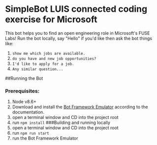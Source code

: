 # SimpleBot LUIS connected coding exercise for Microsoft
This bot helps you to find an open engineering role in Microsoft's FUSE Labs! Run the bot locally, say "Hello" if you'd like then ask the bot things like:
1. `show me which jobs are available.`
2. `do you have and new job opportunities?`
3. `I'd like to apply for a job.`
4. `Any similar question...`

##Running the Bot
### Prerequisites: 
1. Node v8.6+
2. Download and install the [Bot Framework Emulator](https://github.com/Microsoft/BotFramework-Emulator) according to the documentation.
3. open a terminal window and CD into the project root 
4. run  ``` npm install ```
###Building and running locally
1. open a terminal window and CD into the project root 
2. run ```npm run start```
3. run the Bot Framework Emulator
